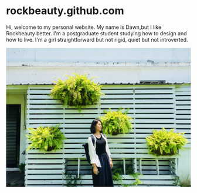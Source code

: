 # rockbeauty.github.com
Hi, welcome to my personal website. My name is Dawn,but I like Rockbeauty better. I'm a postgraduate student studying how to design and how to live. I'm a girl straightforward but not rigid, quiet but not introverted.

![Image](https://github.com/Rockbeauty/rockbeauty.github.com/blob/master/IMG_1878.JPG)
